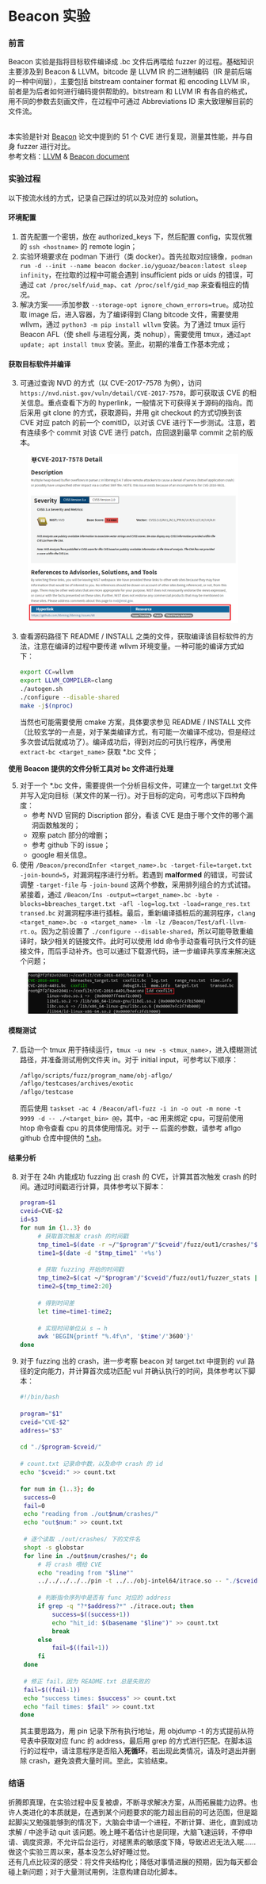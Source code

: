 # Beacon 实验

### 前言

Beacon 实验是指将目标软件编译成 .bc 文件后再喂给 fuzzer 的过程。基础知识主要涉及到 Beacon & LLVM。bitcode 是 LLVM IR 的二进制编码（IR 是前后端的一种中间层），主要包括 bitstream container format 和 encoding LLVM IR，前者是为后者如何进行编码提供帮助的。bitstream 和 LLVM IR 有各自的格式，用不同的参数去刻画文件，在过程中可通过 Abbreviations ID 来大致理解目前的文件流。

\
本实验是针对 [Beacon](https://qingkaishi.github.io/public\_pdfs/SP22.pdf) 论文中提到的 51 个 CVE 进行复现，测量其性能，并与自身 fuzzer 进行对比。\
参考文档：[LLVM](https://llvm.org/docs/BitCodeFormat.html#llvm-ir-encoding) & [Beacon document](https://outstanding-hydrogen-2d1.notion.site/Beacon-documentation-8480ed4e7fff452a989f7e77ce749951)

### 实验过程

以下按流水线的方式，记录自己踩过的坑以及对应的 solution。

#### **环境配置**

1. 首先配置一个密钥，放在 authorized\_keys 下，然后配置 config，实现优雅的 `ssh <hostname>` 的 remote login；
2. 实验环境要求在 podman 下进行（类 docker）。首先拉取对应镜像，`podman run -d --init --name beacon docker.io/yguoaz/beacon:latest sleep infinity`，在拉取的过程中可能会遇到 insufficient pids or uids 的错误，可通过 `cat /proc/self/uid_map`、`cat /proc/self/gid_map` 来查看相应的情况。
3. 解决方案——添加参数 `--storage-opt ignore_chown_errors=true`。成功拉取 image 后，进入容器，为了编译得到 Clang bitcode ⽂件，需要使⽤ wllvm，通过 `python3 -m pip install wllvm` 安装。为了通过 tmux 运⾏ Beacon AFL（使 shell 与进程分离，类 nohup），需要使用 tmux，通过`apt update; apt install tmux` 安装。至此，初期的准备工作基本完成；

#### **获取目标软件并编译**

3. 可通过查询 NVD 的方式（以 CVE-2017-7578 为例），访问 `https://nvd.nist.gov/vuln/detail/CVE-2017-7578`，即可获取该 CVE 的相关信息。重点查看下方的 hyperlink，一般情况下可获得关于源码的指向。而后采用 git clone 的方式，获取源码，并用 git checkout 的方式切换到该 CVE 对应 patch 的前一个 comitID，以对该 CVE 进行下一步测试。注意，若有连续多个 commit 对该 CVE 进行 patch，应回退到最早 commit 之前的版本。

<figure><img src="../.gitbook/assets/image (3) (1) (1) (1) (1).png" alt="" width="563"><figcaption></figcaption></figure>

3.  查看源码路径下 README / INSTALL 之类的文件，获取编译该目标软件的方法，注意在编译的过程中要传递 wllvm 环境变量。一种可能的编译方式如下：

    ```bash
    export CC=wllvm
    export LLVM_COMPILER=clang
    ./autogen.sh
    ./configure --disable-shared
    make -j$(nproc)
    ```

    当然也可能需要使用 cmake 方案，具体要求参见 README / INSTALL 文件（比较玄学的一点是，对于某类编译方式，有可能一次编译不成功，但是经过多次尝试后就成功了）。编译成功后，得到对应的可执行程序，再使用 `extract-bc <target_name>` 获取 \*.bc 文件；

**使⽤ Beacon 提供的⽂件分析⼯具对 bc ⽂件进⾏处理**

5. 对于一个 \*.bc 文件，需要提供一个分析目标文件，可建⽴⼀个 target.txt ⽂件并写⼊定向⽬标（某⽂件的某⼀⾏）。对于目标的定向，可考虑以下四种角度：
   * 参考 NVD 官网的 Discription 部分，看该 CVE 是由于哪个文件的哪个漏洞函数触发的；
   * 观察 patch 部分的增删；
   * 参考 github 下的 issue；
   * google 相关信息。
6. 使用 `/Beacon/precondInfer <target_name>.bc -target-file=target.txt -join-bound=5`，对漏洞程序进行分析。若遇到 **malformed** 的错误，可尝试调整 `-target-file` 与 `-join-bound` 这两个参数，采用排列组合的方式试错。紧接着，通过 `/Beacon/Ins -output=<target_name>.bc -byte -blocks=bbreaches_target.txt -afl -log=log.txt -load=range_res.txt transed.bc` 对漏洞程序进行插桩。最后，重新编译插桩后的漏洞程序，`clang <target_name>.bc -o <target_name> -lm -lz /Beacon/Test/afl-llvm-rt.o`。因为之前设置了 `./configure --disable-shared`，所以可能导致重编译时，缺少相关的链接文件。此时可以使用 ldd 命令手动查看可执行文件的链接文件，而后手动补齐。也可以通过下载源代码，进一步编译共享库来解决这个问题；

<figure><img src="../.gitbook/assets/2103625830.png" alt=""><figcaption></figcaption></figure>

#### **模糊测试**

7.  启动一个 tmux 用于持续运行，`tmux -u new -s <tmux_name>`，进入模糊测试路径，并准备测试用例文件夹 in。对于 initial input，可参考以下顺序：

    ```bash
    /aflgo/scripts/fuzz/program_name/obj-aflgo/ 
    /aflgo/testcases/archives/exotic
    /aflgo/testcase 
    ```

    而后使用 `taskset -ac 4 /Beacon/afl-fuzz -i in -o out -m none -t 9999 -d -- ./<target_bin> @@`，其中，-ac 用来绑定 cpu，可提前使用 htop 命令查看 cpu 的具体使用情况。对于 -- 后面的参数，请参考 aflgo github 仓库中提供的 [\*.sh](https://github.com/aflgo/aflgo/tree/master/scripts/fuzz)。

#### **结果分析**

8.  对于在 24h 内能成功 fuzzing 出 crash 的 CVE，计算其首次触发 crash 的时间。通过时间戳进行计算，具体参考以下脚本：

    ```bash
    program=$1
    cveid=CVE-$2
    id=$3
    for num in {1..3} do
         # 获取首次触发 crash 的时间戳
         tmp_time1=$(date -r ~/"$program"/"$cveid"/fuzz/out1/crashes/"$id")
         time1=$(date -d "$tmp_time1" '+%s')

         # 获取 fuzzing 开始的时间戳
         tmp_time2=$(cat ~/"$program"/"$cveid"/fuzz/out1/fuzzer_stats | grep start_time)
         time2=${tmp_time2:20}

         # 得到时间差
         let time=time1-time2;

         # 实现时间单位从 s → h
         awk 'BEGIN{printf "%.4f\n", '$time'/'3600'}'
    done
    ```
9.  对于 fuzzing 出的 crash，进一步考察 beacon 对 target.txt 中提到的 vul 路径的定向能力，并计算首次成功匹配 vul 并确认执行的时间，具体参考以下脚本：

    ```bash
    #!/bin/bash

    program="$1"
    cveid="CVE-$2"
    address="$3"

    cd "./$program-$cveid/"

    # count.txt 记录命中数，以及命中 crash 的 id
    echo "$cveid:" >> count.txt

    for num in {1..3}; do
     success=0
     fail=0
     echo "reading from ./out$num/crashes/"
     echo "out$num:" >> count.txt

     # 逐个读取 ./out/crashes/ 下的文件名
     shopt -s globstar
     for line in ./out$num/crashes/*; do
         # 将 crash 喂给 CVE
         echo "reading from "$line""
         ../../../../../pin -t ../../obj-intel64/itrace.so -- "./$cveid" "$line"

         # 判断指令序列中是否有 func 对应的 address
         if grep -q "?*$address?*" ./itrace.out; then
             success=$((success+1))
             echo "hit_id: $(basename "$line")" >> count.txt
             break
         else
             fail=$((fail+1))
         fi
     done

     # 修正 fail，因为 README.txt 总是失败的
     fail=$((fail-1))
     echo "success times: $success" >> count.txt
     echo "fail times: $fail" >> count.txt
    done
    ```

    其主要思路为，用 pin 记录下所有执行地址，用 objdump -t 的方式提前从符号表中获取对应 func 的 address，最后用 grep 的方式进行匹配。在脚本运行的过程中，请注意程序是否陷入**死循环**，若出现此类情况，请及时退出并删除 crash，避免浪费大量时间。至此，实验结束。

### 结语

折腾即真理，在实验过程中反复被虐，不断寻求解决方案，从而拓展能力边界。也许人类进化的本质就是，在遇到某个问题要求的能力超出目前的可达范围，但是踮起脚尖又勉强能够到的情况下，大脑会申请一个进程，不断计算、进化，直到成功求解 / 中途手动 quit 该问题。晚上睡不着估计也是同理，大脑飞速运转，不停申请、调度资源，不允许后台运行，对褪黑素的敏感度下降，导致迟迟无法入眠……做这个实验三周以来，基本没怎么好好睡过觉。\
还有几点比较深的感受：将文件夹结构化；降低对事情进展的预期，因为每天都会碰上新问题；对于大量测试用例，注意构建自动化脚本。
